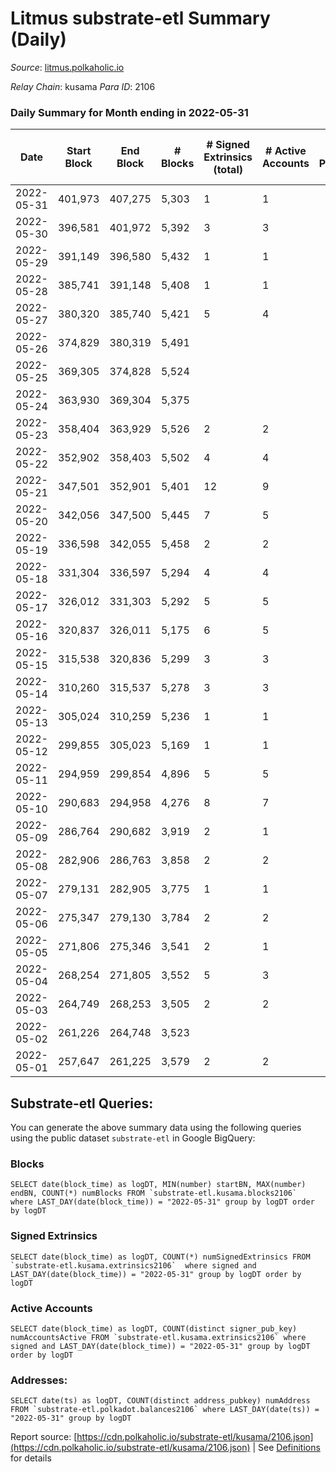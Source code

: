 # Litmus substrate-etl Summary (Daily)

_Source_: [litmus.polkaholic.io](https://litmus.polkaholic.io)

*Relay Chain*: kusama
*Para ID*: 2106



### Daily Summary for Month ending in 2022-05-31


| Date | Start Block | End Block | # Blocks | # Signed Extrinsics (total) | # Active Accounts | # Passive | # New | # Addresses with Balances | # Events | # Transfers | # XCM Transfers In | # XCM Transfers Out |
| ---- | ----------- | --------- | -------- | --------------------------- | ----------------- | --------- | ----- | ------------------------- | -------- | ----------- | ------------------ | ------------------- |
| 2022-05-31 | 401,973 | 407,275 | 5,303  | 1 | 1 |  |  | 3,827 | 10,617 |   |   |   |
| 2022-05-30 | 396,581 | 401,972 | 5,392  | 3 | 3 |  |  | 3,827 | 10,802 |   |   |   |
| 2022-05-29 | 391,149 | 396,580 | 5,432  | 1 | 1 |  |  | 3,827 | 10,872 |   |   |   |
| 2022-05-28 | 385,741 | 391,148 | 5,408  | 1 | 1 |  |  | 3,827 | 10,824 |   |   |   |
| 2022-05-27 | 380,320 | 385,740 | 5,421  | 5 | 4 |  |  | 3,827 | 10,866 |   |   |   |
| 2022-05-26 | 374,829 | 380,319 | 5,491  |  |  |  |  | 3,827 | 10,985 |   |   |   |
| 2022-05-25 | 369,305 | 374,828 | 5,524  |  |  |  |  | 3,827 | 11,051 |   |   |   |
| 2022-05-24 | 363,930 | 369,304 | 5,375  |  |  |  |  | 3,827 | 10,753 |   |   |   |
| 2022-05-23 | 358,404 | 363,929 | 5,526  | 2 | 2 |  |  | 3,827 | 11,064 |   |   |   |
| 2022-05-22 | 352,902 | 358,403 | 5,502  | 4 | 4 |  |  | 3,827 | 11,031 |   |   |   |
| 2022-05-21 | 347,501 | 352,901 | 5,401  | 12 | 9 |  |  | 3,826 | 10,873 |   |   |   |
| 2022-05-20 | 342,056 | 347,500 | 5,445  | 7 | 5 |  |  | 3,825 | 10,925 |   |   |   |
| 2022-05-19 | 336,598 | 342,055 | 5,458  | 2 | 2 |  |  | 3,825 | 10,930 |   |   |   |
| 2022-05-18 | 331,304 | 336,597 | 5,294  | 4 | 4 |  |  | 3,825 | 10,609 |   |   |   |
| 2022-05-17 | 326,012 | 331,303 | 5,292  | 5 | 5 |  |  | 3,825 | 10,614 |   |   |   |
| 2022-05-16 | 320,837 | 326,011 | 5,175  | 6 | 5 |  |  | 3,825 | 10,379 |   |   |   |
| 2022-05-15 | 315,538 | 320,836 | 5,299  | 3 | 3 |  |  | 3,825 | 10,616 |   |   |   |
| 2022-05-14 | 310,260 | 315,537 | 5,278  | 3 | 3 |  |  | 3,825 | 10,574 |   |   |   |
| 2022-05-13 | 305,024 | 310,259 | 5,236  | 1 | 1 |  |  | 3,825 | 10,480 |   |   |   |
| 2022-05-12 | 299,855 | 305,023 | 5,169  | 1 | 1 |  |  | 3,825 | 10,349 |   |   |   |
| 2022-05-11 | 294,959 | 299,854 | 4,896  | 5 | 5 |  |  | 3,825 | 9,823 |   |   |   |
| 2022-05-10 | 290,683 | 294,958 | 4,276  | 8 | 7 |  |  | 3,825 | 8,598 |   |   |   |
| 2022-05-09 | 286,764 | 290,682 | 3,919  | 2 | 1 |  |  | 3,824 | 7,850 |   |   |   |
| 2022-05-08 | 282,906 | 286,763 | 3,858  | 2 | 2 |  |  | 3,824 | 7,728 |   |   |   |
| 2022-05-07 | 279,131 | 282,905 | 3,775  | 1 | 1 |  |  | 3,824 | 7,557 |   |   |   |
| 2022-05-06 | 275,347 | 279,130 | 3,784  | 2 | 2 |  |  | 3,824 | 7,581 |   |   |   |
| 2022-05-05 | 271,806 | 275,346 | 3,541  | 2 | 1 |  |  | 3,824 | 7,093 |   |   |   |
| 2022-05-04 | 268,254 | 271,805 | 3,552  | 5 | 3 |  |  | 3,824 | 7,128 |   |   |   |
| 2022-05-03 | 264,749 | 268,253 | 3,505  | 2 | 2 |  |  | 3,824 | 7,022 |   |   |   |
| 2022-05-02 | 261,226 | 264,748 | 3,523  |  |  |  |  | 3,824 | 7,048 |   |   |   |
| 2022-05-01 | 257,647 | 261,225 | 3,579  | 2 | 2 |  |  | 3,824 | 7,170 |   |   |   |

## Substrate-etl Queries:
You can generate the above summary data using the following queries using the public dataset `substrate-etl` in Google BigQuery:


### Blocks
```
SELECT date(block_time) as logDT, MIN(number) startBN, MAX(number) endBN, COUNT(*) numBlocks FROM `substrate-etl.kusama.blocks2106`  where LAST_DAY(date(block_time)) = "2022-05-31" group by logDT order by logDT
```


### Signed Extrinsics
```
SELECT date(block_time) as logDT, COUNT(*) numSignedExtrinsics FROM `substrate-etl.kusama.extrinsics2106`  where signed and LAST_DAY(date(block_time)) = "2022-05-31" group by logDT order by logDT
```


### Active Accounts
```
SELECT date(block_time) as logDT, COUNT(distinct signer_pub_key) numAccountsActive FROM `substrate-etl.kusama.extrinsics2106` where signed and LAST_DAY(date(block_time)) = "2022-05-31" group by logDT order by logDT
```


### Addresses:
```
SELECT date(ts) as logDT, COUNT(distinct address_pubkey) numAddress FROM `substrate-etl.polkadot.balances2106` where LAST_DAY(date(ts)) = "2022-05-31" group by logDT
```



Report source: [https://cdn.polkaholic.io/substrate-etl/kusama/2106.json](https://cdn.polkaholic.io/substrate-etl/kusama/2106.json) | See [Definitions](/DEFINITIONS.md) for details
